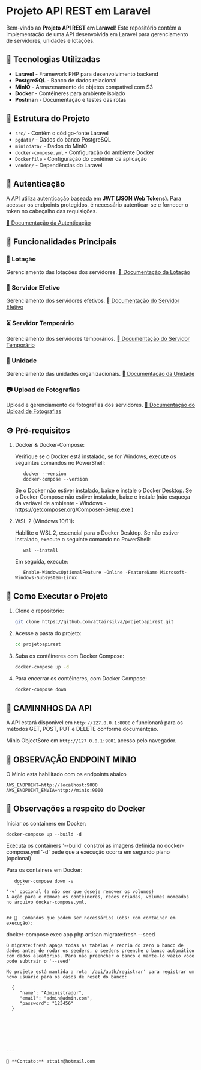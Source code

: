 # Projeto API REST em Laravel

Bem-vindo ao **Projeto API REST em Laravel**! Este repositório contém a implementação de uma API desenvolvida em Laravel para gerenciamento de servidores, unidades e lotações.

## 📌 Tecnologias Utilizadas

- **Laravel** - Framework PHP para desenvolvimento backend
- **PostgreSQL** - Banco de dados relacional
- **MinIO** - Armazenamento de objetos compatível com S3
- **Docker** - Contêineres para ambiente isolado
- **Postman** - Documentação e testes das rotas

## 📂 Estrutura do Projeto

- `src/` - Contém o código-fonte Laravel
- `pgdata/` - Dados do banco PostgreSQL
- `miniodata/` - Dados do MinIO
- `docker-compose.yml` - Configuração do ambiente Docker
- `Dockerfile` - Configuração do contêiner da aplicação
- `vendor/` - Dependências do Laravel
## 🔑 Autenticação

A API utiliza autenticação baseada em **JWT (JSON Web Tokens)**. Para acessar os endpoints protegidos, é necessário autenticar-se e fornecer o token no cabeçalho das requisições.

<a href="https://documenter.getpostman.com/view/41683423/2sB2cRC4R4" target="_blank">📄 Documentação da Autenticação</a>

## 📌 Funcionalidades Principais

### 📍 Lotação
Gerenciamento das lotações dos servidores.
<a href="https://documenter.getpostman.com/view/41683423/2sB2cRC4R5" target="_blank">📄 Documentação da Lotação</a>

### 👤 Servidor Efetivo
Gerenciamento dos servidores efetivos.
<a href="https://documenter.getpostman.com/view/41683423/2sB2cRC4VM" target="_blank">📄 Documentação do Servidor Efetivo</a>

### ⏳ Servidor Temporário
Gerenciamento dos servidores temporários.
<a href="https://documenter.getpostman.com/view/41683423/2sB2cRC4VN" target="_blank">📄 Documentação do Servidor Temporário</a>

### 🏢 Unidade
Gerenciamento das unidades organizacionais.
<a href="https://documenter.getpostman.com/view/41683423/2sB2cRC4VQ" target="_blank">📄 Documentação da Unidade</a>

### 📷 Upload de Fotografias
Upload e gerenciamento de fotografias dos servidores.
<a href="https://documenter.getpostman.com/view/41683423/2sB2cRC4VS" target="_blank">📄 Documentação do Upload de Fotografias</a>


## ⚙️ Pré-requisitos

1. Docker & Docker-Compose:

   Verifique se o Docker está instalado, se for Windows, execute os seguintes comandos no PowerShell:
   ```
      docker --version
      docker-compose --version

   ```
   Se o Docker não estiver instalado, baixe e instale o Docker Desktop.
   Se o Docker-Compose não estiver instalado, baixe e instale (não esqueça da variável de ambiente - Windows - https://getcomposer.org/Composer-Setup.exe )

2. WSL 2 (Windows 10/11):

   Habilite o WSL 2, essencial para o Docker Desktop. Se não estiver instalado, execute o seguinte comando no PowerShell:
   ```
      wsl --install
   ```
   Em seguida, execute:
   ```
      Enable-WindowsOptionalFeature -Online -FeatureName Microsoft-Windows-Subsystem-Linux
   ```


## 🚀 Como Executar o Projeto

1. Clone o repositório:
   ```sh
   git clone https://github.com/attairsilva/projetoapirest.git
   ```

2. Acesse a pasta do projeto:
   ```sh
   cd projetoapirest
   ```

3. Suba os contêineres com Docker Compose:
   ```sh
   docker-compose up -d
   ```

4. Para encerrar os contêineres, com Docker Compose:
   ```sh
   docker-compose down
   ```

## 🚀 CAMINNHOS DA API

   A API estará disponível em `http://127.0.0.1:8000` e funcionará para os métodos GET, POST, PUT e DELETE conforme documentção.

   Minio ObjectSore em `http://127.0.0.1:9001` acesso pelo navegador.


## 🚀 OBSERVAÇÃO ENDPOINT MINIO

   O Minio esta habilitado com os endpoints abaixo

   ```
   AWS_ENDPOINT=http://localhost:9000
   AWS_ENDPOINT_ENVIA=http://minio:9000
   ```

## 🚀 Observações a respeito do Docker

   Iniciar os containers em Docker:

   ```  
   docker-compose up --build -d 
   ``` 
   Executa os containers
   '--build' constroi as imagens definida no docker-compose.yml
   '-d' pede que a execução ocorra em segundo plano (opcional)

   Para os containers em Docker:
   ```   
      docker-compose down -v     
       ``` 
   '-v' opcional (a não ser que deseje remover os volumes)
   A ação para e remove os contêineres, redes criadas, volumes nomeados no arquivo docker-compose.yml.


## 🚀  Comandos que podem ser necessários (obs: com container em execução):

   ``` 
   docker-compose exec app php artisan migrate:fresh --seed 
   ```
   O migrate:fresh apaga todas as tabelas e recria do zero o banco de dados antes de rodar os seeders, o seeders preenche o banco automático com dados aleatórios. Para não preencher o banco e mante-lo vazio voce pode subtrair o '--seed'

   No projeto está mantida a rota '/api/auth/registrar' para registrar um novo usuário para os casos de reset do banco:

   ```
      {
         "name": "Administrador",
         "email": "admin@admin.com",
         "password": "123456"
      } 
   ```

  




---

📧 **Contato:** attair@hotmail.com